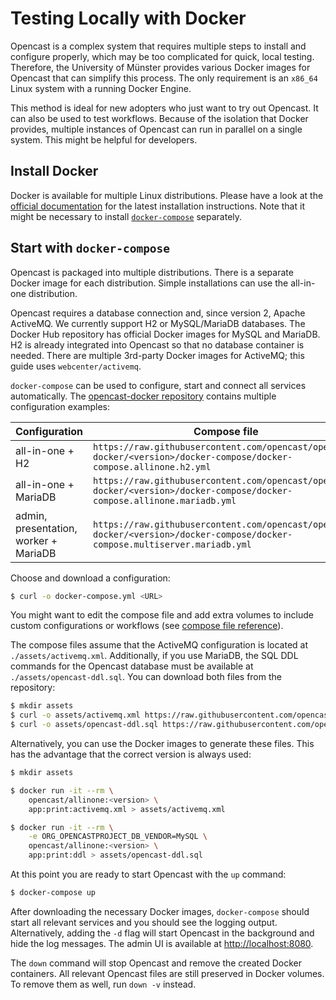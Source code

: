 # Testing Locally with Docker

Opencast is a complex system that requires multiple steps to install and configure properly, which may be too
complicated for quick, local testing. Therefore, the University of Münster provides various Docker images for Opencast
that can simplify this process. The only requirement is an `x86_64` Linux system with a running Docker Engine.

This method is ideal for new adopters who just want to try out Opencast. It can also be used to test workflows. Because
of the isolation that Docker provides, multiple instances of Opencast can run in parallel on a single system. This might
be helpful for developers.

## Install Docker

Docker is available for multiple Linux distributions. Please have a look at the [official
documentation](https://docs.docker.com/engine/installation/) for the latest installation instructions. Note that it
might be necessary to install [`docker-compose`](https://docs.docker.com/compose/install/) separately.

## Start with `docker-compose`

Opencast is packaged into multiple distributions. There is a separate Docker image for each distribution. Simple
installations can use the all-in-one distribution.

Opencast requires a database connection and, since version 2, Apache ActiveMQ. We currently support H2 or MySQL/MariaDB
databases. The Docker Hub repository has official Docker images for MySQL and MariaDB. H2 is already integrated into
Opencast so that no database container is needed. There are multiple 3rd-party Docker images for ActiveMQ; this guide
uses `webcenter/activemq`.

`docker-compose` can be used to configure, start and connect all services automatically. The [opencast-docker
repository](https://github.com/opencast/opencast-docker/tree/master/docker-compose) contains multiple configuration
examples:

| Configuration                         | Compose file                                                                                                                 |
| ------------------------------------- | ---------------------------------------------------------------------------------------------------------------------------- |
| all-in-one + H2                       | `https://raw.githubusercontent.com/opencast/opencast-docker/<version>/docker-compose/docker-compose.allinone.h2.yml`         |
| all-in-one + MariaDB                  | `https://raw.githubusercontent.com/opencast/opencast-docker/<version>/docker-compose/docker-compose.allinone.mariadb.yml`    |
| admin, presentation, worker + MariaDB | `https://raw.githubusercontent.com/opencast/opencast-docker/<version>/docker-compose/docker-compose.multiserver.mariadb.yml` |

Choose and download a configuration:

```sh
$ curl -o docker-compose.yml <URL>
```

You might want to edit the compose file and add extra volumes to include custom configurations or workflows (see
[compose file reference](https://docs.docker.com/compose/compose-file/)).

The compose files assume that the ActiveMQ configuration is located at `./assets/activemq.xml`. Additionally, if you use
MariaDB, the SQL DDL commands for the Opencast database must be available at `./assets/opencast-ddl.sql`. You can
download both files from the repository:

```sh
$ mkdir assets
$ curl -o assets/activemq.xml https://raw.githubusercontent.com/opencast/opencast-docker/<version>/docker-compose/assets/activemq.xml
$ curl -o assets/opencast-ddl.sql https://raw.githubusercontent.com/opencast/opencast-docker/<version>/docker-compose/assets/opencast-ddl.sql
```

Alternatively, you can use the Docker images to generate these files. This has the advantage that the correct version is
always used:

```sh
$ mkdir assets

$ docker run -it --rm \
    opencast/allinone:<version> \
    app:print:activemq.xml > assets/activemq.xml

$ docker run -it --rm \
    -e ORG_OPENCASTPROJECT_DB_VENDOR=MySQL \
    opencast/allinone:<version> \
    app:print:ddl > assets/opencast-ddl.sql
```

At this point you are ready to start Opencast with the `up` command:

```sh
$ docker-compose up
```

After downloading the necessary Docker images, `docker-compose` should start all relevant services and you should see
the logging output. Alternatively, adding the `-d` flag will start Opencast in the background and hide the log messages.
The admin UI is available at <http://localhost:8080>.

The `down` command will stop Opencast and remove the created Docker containers. All relevant Opencast files are still
preserved in Docker volumes. To remove them as well, run `down -v` instead.
